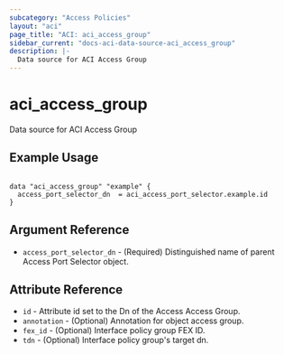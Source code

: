 ```yaml
---
subcategory: "Access Policies"
layout: "aci"
page_title: "ACI: aci_access_group"
sidebar_current: "docs-aci-data-source-aci_access_group"
description: |-
  Data source for ACI Access Group
---
```


# aci_access_group

Data source for ACI Access Group

## Example Usage

```hcl

data "aci_access_group" "example" {
  access_port_selector_dn  = aci_access_port_selector.example.id
}

```

## Argument Reference

- `access_port_selector_dn` - (Required) Distinguished name of parent Access Port Selector object.

## Attribute Reference

- `id` - Attribute id set to the Dn of the Access Access Group.
- `annotation` - (Optional) Annotation for object access group.
- `fex_id` - (Optional) Interface policy group FEX ID.
- `tdn` - (Optional) Interface policy group's target dn.
